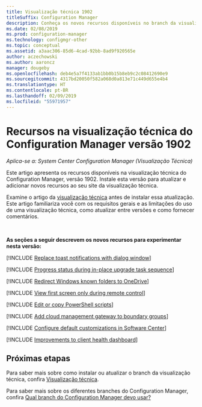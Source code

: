 ```yaml
---
title: Visualização técnica 1902
titleSuffix: Configuration Manager
description: Conheça os novos recursos disponíveis no branch da visualização técnica do Configuration Manager versão 1902.
ms.date: 02/08/2019
ms.prod: configuration-manager
ms.technology: configmgr-other
ms.topic: conceptual
ms.assetid: a3aac306-85d6-4cad-92bb-8ad9f920565e
author: aczechowski
ms.author: aaroncz
manager: dougeby
ms.openlocfilehash: deb4e5a7f4133ab1bb0b15b8eb9c2c08412690e9
ms.sourcegitcommit: 4317bd20050f582a068d0a813e71c449d655e4b4
ms.translationtype: HT
ms.contentlocale: pt-BR
ms.lasthandoff: 02/09/2019
ms.locfileid: "55971957"
---
```

# <a name="features-in-configuration-manager-technical-preview-version-1902"></a>Recursos na visualização técnica do Configuration Manager versão 1902

*Aplica-se a: System Center Configuration Manager (Visualização Técnica)*

Este artigo apresenta os recursos disponíveis na visualização técnica do Configuration Manager, versão 1902. Instale esta versão para atualizar e adicionar novos recursos ao seu site da visualização técnica. 

Examine o artigo da [visualização técnica](/sccm/core/get-started/technical-preview) antes de instalar essa atualização. Este artigo familiariza você com os requisitos gerais e as limitações do uso de uma visualização técnica, como atualizar entre versões e como fornecer comentários.     


<!--  Known Issues Template
## Known issues 

[!INCLUDE [known issue title](includes/known-issue-bugid.md)]

-->



<br>

**As seções a seguir descrevem os novos recursos para experimentar nesta versão:**  

[!INCLUDE [Replace toast notifications with dialog window](includes/1902/3555947.md)]

[!INCLUDE [Progress status during in-place upgrade task sequence](includes/1902/3747129.md)]

[!INCLUDE [Redirect Windows known folders to OneDrive](includes/1902/3556021.md)]

[!INCLUDE [View first screen only during remote control](includes/1902/3231732.md)]

[!INCLUDE [Edit or copy PowerShell scripts](includes/1902/3705507.md)]

[!INCLUDE [Add cloud management gateway to boundary groups](includes/1902/3640932.md)]

[!INCLUDE [Configure default customizations in Software Center](includes/1902/3612112.md)]

[!INCLUDE [Improvements to client health dashboard](includes/1902/3599209.md)]



## <a name="next-steps"></a>Próximas etapas

Para saber mais sobre como instalar ou atualizar o branch da visualização técnica, confira [Visualização técnica](/sccm/core/get-started/technical-preview).    

Para saber mais sobre os diferentes branches do Configuration Manager, confira [Qual branch do Configuration Manager devo usar?](/sccm/core/understand/which-branch-should-i-use)